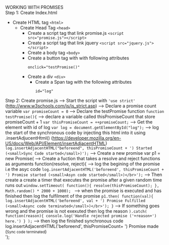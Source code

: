 WORKING WITH PROMISES </br>
Step 1: Create Index.html 
* Create HTML tag ```<html>```
	* Create Head Tag ```<head>```
		* Create a script tag that link promise.js ```<script src="promise.js"></script>```
		* Create a script tag that link jquery ```<script src="jquery.js"></script>```
		* Create a body tag ```<body>```
		* Create a button tag with with following attributes
			```
			onclick="testPromise()"
			```
		* Create a div ```<div>```
			* Create a Span tag with the following attributes
				```
				id="log"
				```
Step 2: Create promise.js
	--> Start the script with ```'use strict'``` (http://www.w3schools.com/js/js_strict.asp)
	--> Declare a promise count variable ```var promiseCount = 0```
	--> Declare the testPromise function ```function testPromise(){```
		--> declare a variable called thisPromiseCount that store promiseCount + 1
					```var thisPromiseCount = ++promiseCount;```
		--> Get the element with id of log ```var log = document.getElementById("log");```
		--> log the start of the synchronous code by injecting this html into it using .insertAdjucentHtml() (https://developer.mozilla.org/en-US/docs/Web/API/Element/insertAdjacentHTML) ```log.insertAdjacentHTML("beforeend", thisPromiseCount + ') Started (<small>Sync Code started</small>)');```
		--> Create a new promise var p1 = new Promise(
			--> Create a fuction that takes a resolve and reject functions as arguments function(resolve, reject){
				--> log the begining of the promise i.e the asyc code ```log.insertAdjacentHTML('beforeend', thisPromiseCount + ') Promise started (<small>Asyn code started</small>)</br>');```
				--> Then create a create a timer that executes the promise after a given random time runs out ```window.setTimeout(
						function(){
							resolve(thisPromiseCount);
						}, Math.random() * 2000 + 1000); ```
		--> when the promise is executed and has finished then log the fulfilment of the promise 
					```p1.then(
					function(val){
					log.insertAdjacentHTML('beforeend', val + ') Promise Fulfilled (<small>Async code terminated</small>)</br>');
					}```
		--> If something goes wrong and the promise is not exexuted then log the reason
					```).catch(
					function(reason){
				console.log('Handle rejected promise ('+reason+') here.')
				}
			);```
		--> then log the finished synchronous code 
			log.insertAdjacentHTML('beforeend', thisPromiseCount+ ') Promise made (<small>Sync code terminated</small>)</br>');